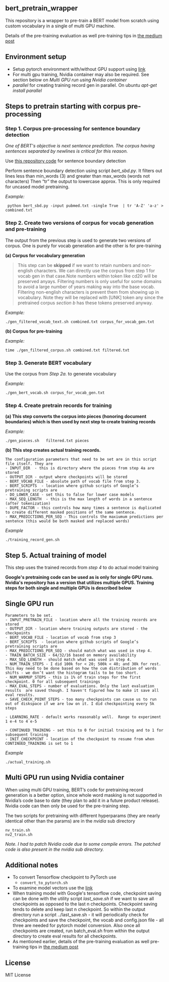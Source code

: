## bert_pretrain_wrapper

This repository is a wrapper to pre-train a BERT model from scratch using custom vocabulary in a single of multi GPU machine.

Details of the pre-training evaluation as well pre-training tips in [the medium post](https://towardsdatascience.com/quantitative-evaluation-of-a-pre-trained-bert-model-73d56719539e) 

## Environment setup 
 - Setup pytorch environment with/without GPU support using [link](https://github.com/ajitrajasekharan/multi_gpu_test)
 - For multi gpu training, Nvidia container may also be required. See section below on *Multi GPU run using Nvidia container*
 - *parallel* for creating training record gen in parallel. On ubuntu *apt-get install parallel*

## Steps to pretrain starting with corpus pre-processing


### Step 1. Corpus pre-processing for sentence boundary detection

*One of BERT's objective is next sentence prediction. The corpus having sentences separated by newlines is critical for this reason.*

Use [this repository code](https://github.com/ajitrajasekharan/simple_sbd.git) for sentence boundary detection

Perform sentence boundary detection using script *bert_sbd.py*. It filters out lines less than min_words (3) and greater than max_words (words not characters)
Then “tr” the output to lowercase approx. This is only required for uncased model pretraining.

*Example:*
```
 python bert_sbd.py -input pubmed.txt -single True  | tr 'A-Z' 'a-z' > combined.txt 
```

### Step 2.  Create two versions of corpus for vocab generation and pre-training

The output from the previous step is used to generate two versions of corpus. One is purely for vocab generation and the other is for pre-training


**(a) Corpus for vocabulary generation**

> This step can be **skipped** if we want to retain numbers and non-english characters. We can directly use the corpus from step 1 for vocab gen in that case.Note numbers within token like cd20 will be preserved anyays. Filtering numbers is only useful for some domains to avoid a large number of years making way into the base vocab. Filtering non-english characters is prevent them from showing up in vocabulary. Note they will be replaced with [UNK] token any since the pretrained corpus *section b* has these tokens preserved anyway.

*Example:*
```
./gen_filtered_vocab_text.sh combined.txt corpus_for_vocab_gen.txt 
```

**(b) Corpus for pre-training**

*Example:*
```
time ./gen_filtered_corpus.sh combined.txt filtered.txt
```

### Step 3. Generate BERT vocabulary

Use the corpus from *Step 2a.*  to generate vocabulary

*Example:*
```
./gen_bert_vocab.sh corpus_for_vocab_gen.txt  
```


### Step 4. Create pretrain records for training

**(a) This step converts the corpus into pieces (honoring document boundaries)  which is then used by next step to create training records**

*Example:*
```
./gen_pieces.sh   filtered.txt pieces
```

**(b) This step creates actual training records.**

```
The configuration parameters that need to be set are in this script file itself. They are 
- INPUT_DIR  - this is directory where the pieces from step 4a are stored
- OUTPUT_DIR - output where checkpoints will be stored
- BERT_VOCAB_FILE - absolute path of vocab file from step 3.
- BERT_SCRIPTS  - location where github scripts of Google’s pretraining scripts are
- DO_LOWER_CASE - set this to false for lower case models
- MAX_SEQ_LENGTH  - this is the max length of words in a sentence (after tokenization)
- DUPE_FACTOR - this controls how many times a sentence is duplicated to create different masked positions of the same sentence.  
- MAX_PREDICTIONS_PER_SEQ - This controls the maxiumum predictions per sentence (this would be both masked and replaced words)
```

*Example*

```
./training_record_gen.sh
```

## Step 5. Actual training of model
This step uses the trained records from *step 4* to do actual model training

**Google's pretraining code can be used as is only for single GPU runs. Nvidia's repository has a version that utilizes multiple GPUS. Training steps for both single and multiple GPUs is described below**


## Single GPU run
```
Parameters to be set.
- INPUT_PRETRAIN_FILE - location where all the training records are stored
- OUTPUT_DIR - location where training outputs are stored - the checkpoints
- BERT_VOCAB_FILE - location of vocab from step 3
- BERT_SCRIPTS  - location where github scripts of Google’s pretraining scripts are
- MAX_PREDICTIONS_PER_SEQ - should match what was used in step 4. 
- TRAIN_BATCH_SIZE - 64/32/16 based on memory availability
- MAX_SEQ_LENGTH - should match what was used in step 4. 
- NUM_TRAIN_STEPS - I did 100k for < 20; 500k < 40; and 30k for rest. This may need to be done based on how the cum distribution of words shifts - we don’t want the histogram tails to be too short. 
- NUM_WARMUP_STEPS - this is 1% of train steps for the first checkpoint. 0 for all subsequent trainings
- MAX_EVAL_STEPS - number of evaluations. Only the last evaluation results  are saved though. I haven't figured how to make it save all eval results.
- SAVE_CHECK_POINT_STEPS - too many checkpoints can cause us to run out of diskspace if we are low on it. I did checkpointing every 5k steps
 
- LEARNING_RATE - default works reasonably well.  Range to experiment 1 e-4 to 4 e-5
 
- CONTINUED_TRAINING - set this to 0 for initial training and to 1 for subsequent training
- INIT_CHECKPOINT - location of the checkpoint to resume from when CONTINUED_TRAINING is set to 1

```

*Example*
```
./actual_training.sh
```


## Multi GPU run using Nvidia container

When using multi GPU training, BERT’s code for pretraining record generation is a better option, since whole word masking is not supported in Nvidia’s code base to date (they plan to add it in a future product release).  Nvidia  code can then only be used for the pre-training step.

The two scripts for pretraining with different hyperparams (they are nearly identical other than the params) are in the *nvidia* sub directory

```
nv_train.sh
nv2_train.sh
```

*Note. I had to patch Nvidia code due to some compile errors. The patched code is also present in the nvidia sub directory.*

## Additional notes

- To convert Tensorflow checkpoint to PyTorch  use
  -  ```convert_to_pytorch.sh```
-  To examine model vectors use the [link](https://github.com/ajitrajasekharan/bert_vector_clustering.git)
-  When training model with Google's tensorflow code, checkpoint saving can be done with the  utility script *last_save.sh* if we want to save all checkpoints as opposed to the last n checkpoints. Checkpoint saving tends to delete and keep last n checkpoint. So within the output directory  run a script ../last_save.sh - it will periodically check for checkpoints and save the checkpoint, the vocab and config.json file - all three are needed for pytorch model conversion. Also once all checkpoints are created, run batch_eval.sh from within the output directory to create eval results for all checkpoints.
-  As mentioned earlier, details of the pre-training evaluation as well pre-training tips in [the medium post](https://towardsdatascience.com/quantitative-evaluation-of-a-pre-trained-bert-model-73d56719539e) 



## License

MIT License
